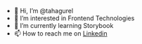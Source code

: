 - 👋 Hi, I’m @tahagurel
- 👀 I’m interested in Frontend Technologies
- 🌱 I’m currently learning Storybook
- 📫 How to reach me on [Linkedin](https://linkedin.com/in/taha-gürel-65b1811a4/)

